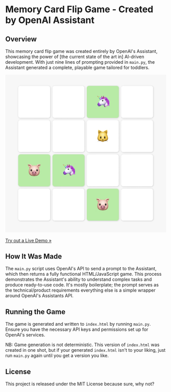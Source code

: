 # Memory Card Flip Game - Created by OpenAI Assistant

## Overview

This memory card flip game was created entirely by OpenAI's Assistant, showcasing the power
of [the current state of the art in] AI-driven development. With just nine lines of prompting provided in `main.py`, the
Assistant generated a complete, playable game tailored for toddlers.

![Screenshot of a sample generated game](index.html.jpg)

[Try out a Live Demo »](https://findmomo.s3.us-west-1.amazonaws.com/memory2/index.html)

## How It Was Made

The `main.py` script uses OpenAI's API to send a prompt to the Assistant, which then returns a fully functional
HTML/JavaScript game. This process demonstrates the Assistant's ability to understand complex tasks and produce
ready-to-use code. It's mostly boilerplate; the prompt serves as the technical/product requirements everything
else is a simple wrapper around OpenAI's Assistants API.

## Running the Game

The game is generated and written to `index.html` by running `main.py`. Ensure you have the necessary API keys and
permissions set up for OpenAI's services.

NB: Game generation is not deterministic. This version of `index.html` was created in one shot, but if your
generated `index.html` isn't to your liking, just run `main.py` again until you get a version you like.


## License

This project is released under the MIT License because sure, why not?
